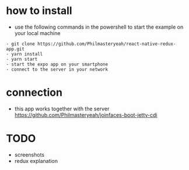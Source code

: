 
# how to install
- use the following commands in the powershell to start the example on your local machine

```
- git clone https://github.com/Philmasteryeah/react-native-redux-app.git
- yarn install
- yarn start
- start the expo app on your smartphone
- connect to the server in your network
```
# connection
- this app works together with the server https://github.com/Philmasteryeah/joinfaces-boot-jetty-cdi


# TODO
- screenshots
- redux explanation
